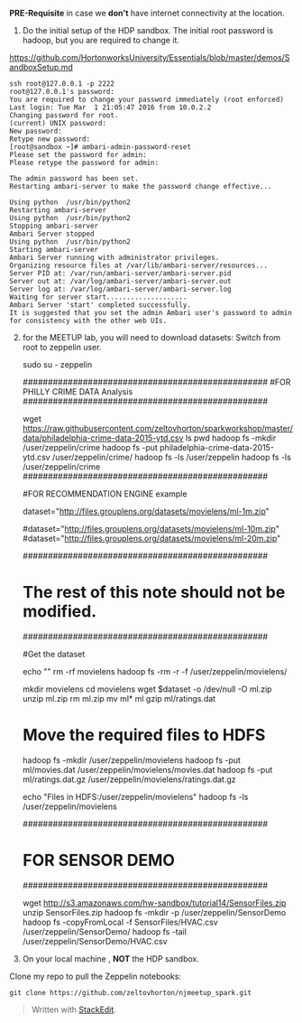 

**PRE-Requisite** in case we **don't** have internet connectivity at the location. 

1) Do the  initial setup of the  HDP sandbox. The initial root password is hadoop, but you are required to change it.

https://github.com/HortonworksUniversity/Essentials/blob/master/demos/SandboxSetup.md


    ssh root@127.0.0.1 -p 2222
    root@127.0.0.1's password: 
    You are required to change your password immediately (root enforced)
    Last login: Tue Mar  1 21:05:47 2016 from 10.0.2.2
    Changing password for root.
    (current) UNIX password: 
    New password: 
    Retype new password: 
    [root@sandbox ~]# ambari-admin-password-reset
    Please set the password for admin: 
    Please retype the password for admin: 
    
    The admin password has been set.
    Restarting ambari-server to make the password change effective...
    
    Using python  /usr/bin/python2
    Restarting ambari-server
    Using python  /usr/bin/python2
    Stopping ambari-server
    Ambari Server stopped
    Using python  /usr/bin/python2
    Starting ambari-server
    Ambari Server running with administrator privileges.
    Organizing resource files at /var/lib/ambari-server/resources...
    Server PID at: /var/run/ambari-server/ambari-server.pid
    Server out at: /var/log/ambari-server/ambari-server.out
    Server log at: /var/log/ambari-server/ambari-server.log
    Waiting for server start....................
    Ambari Server 'start' completed successfully.
    It is suggested that you set the admin Ambari user's password to admin for consistency with the other web UIs.

2) for the MEETUP lab, you will need to download datasets: Switch from root to zeppelin user. 

    sudo su - zeppelin
    
    #################################################
    #FOR PHILLY CRIME DATA Analysis
    #################################################
    
    wget https://raw.githubusercontent.com/zeltovhorton/sparkworkshop/master/data/philadelphia-crime-data-2015-ytd.csv
    ls
    pwd
    hadoop fs -mkdir /user/zeppelin/crime
    hadoop fs -put philadelphia-crime-data-2015-ytd.csv /user/zeppelin/crime/
    hadoop fs -ls /user/zeppelin
    hadoop fs -ls /user/zeppelin/crime
    #################################################
    
    #FOR RECOMMENDATION ENGINE example
    
    dataset="http://files.grouplens.org/datasets/movielens/ml-1m.zip"
    
    #dataset="http://files.grouplens.org/datasets/movielens/ml-10m.zip"
    #dataset="http://files.grouplens.org/datasets/movielens/ml-20m.zip"
    
    
    #################################################
    # The rest of this note should not be modified. #
    #################################################
    
    #Get the dataset
    
    echo ""
    rm -rf movielens
    hadoop fs -rm -r -f /user/zeppelin/movielens/
    
    
    mkdir movielens
    cd movielens
    wget $dataset -o /dev/null -O ml.zip
    unzip ml.zip
    rm ml.zip
    mv ml* ml
    gzip ml/ratings.dat
    
    # Move the required files to HDFS
    
    hadoop fs -mkdir /user/zeppelin/movielens
    hadoop fs -put ml/movies.dat /user/zeppelin/movielens/movies.dat
    hadoop fs -put ml/ratings.dat.gz /user/zeppelin/movielens/ratings.dat.gz
    
    echo "Files in HDFS:/user/zeppelin/movielens"
    hadoop fs -ls /user/zeppelin/movielens
    
    #################################################
    # FOR SENSOR DEMO
    #################################################
    
    wget http://s3.amazonaws.com/hw-sandbox/tutorial14/SensorFiles.zip
    unzip SensorFiles.zip
    hadoop fs -mkdir -p /user/zeppelin/SensorDemo
    hadoop fs -copyFromLocal -f SensorFiles/HVAC.csv /user/zeppelin/SensorDemo/
    hadoop fs -tail /user/zeppelin/SensorDemo/HVAC.csv



3) On your local machine , **NOT** the HDP sandbox.
 
 Clone my repo to pull the Zeppelin notebooks:

    git clone https://github.com/zeltovhorton/njmeetup_spark.git



> Written with [StackEdit](https://stackedit.io/).

